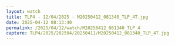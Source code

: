 ```yaml
---
layout: watch
title: TLP4 - 12/04/2025 - M20250412_081340_TLP_4T.jpg
date: 2025-04-12 08:13:40
permalink: /2025/04/12/watch/M20250412_081340_TLP_4
capture: TLP4/2025/202504/20250411/M20250412_081340_TLP_4T.jpg
---
```

